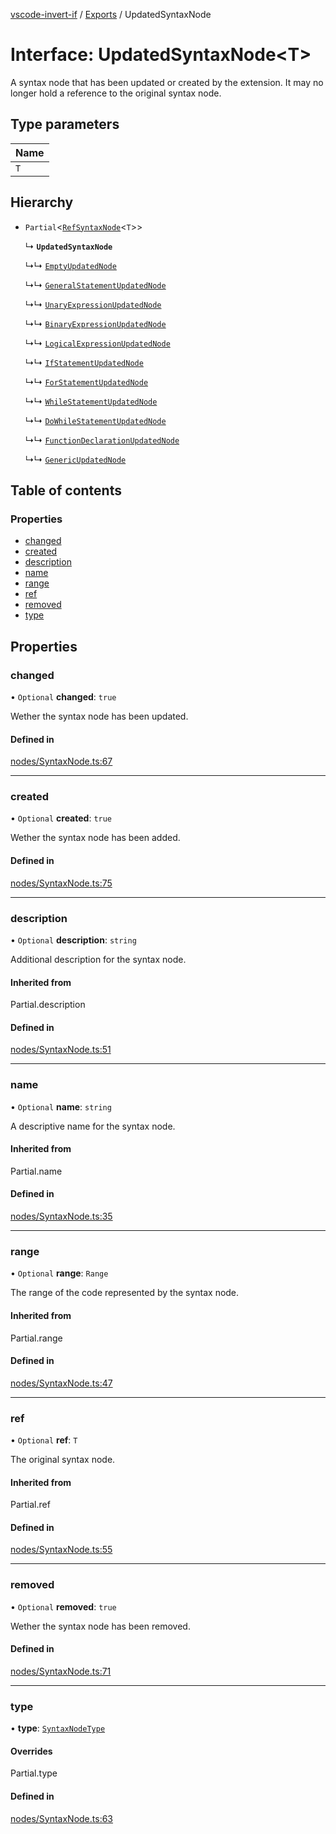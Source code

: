 [vscode-invert-if](../README.md) / [Exports](../modules.md) / UpdatedSyntaxNode

# Interface: UpdatedSyntaxNode<T\>

A syntax node that has been updated or created by the extension.
It may no longer hold a reference to the original syntax node.

## Type parameters

| Name |
| :------ |
| `T` |

## Hierarchy

- `Partial`<[`RefSyntaxNode`](RefSyntaxNode.md)<`T`\>\>

  ↳ **`UpdatedSyntaxNode`**

  ↳↳ [`EmptyUpdatedNode`](EmptyUpdatedNode.md)

  ↳↳ [`GeneralStatementUpdatedNode`](GeneralStatementUpdatedNode.md)

  ↳↳ [`UnaryExpressionUpdatedNode`](UnaryExpressionUpdatedNode.md)

  ↳↳ [`BinaryExpressionUpdatedNode`](BinaryExpressionUpdatedNode.md)

  ↳↳ [`LogicalExpressionUpdatedNode`](LogicalExpressionUpdatedNode.md)

  ↳↳ [`IfStatementUpdatedNode`](IfStatementUpdatedNode.md)

  ↳↳ [`ForStatementUpdatedNode`](ForStatementUpdatedNode.md)

  ↳↳ [`WhileStatementUpdatedNode`](WhileStatementUpdatedNode.md)

  ↳↳ [`DoWhileStatementUpdatedNode`](DoWhileStatementUpdatedNode.md)

  ↳↳ [`FunctionDeclarationUpdatedNode`](FunctionDeclarationUpdatedNode.md)

  ↳↳ [`GenericUpdatedNode`](GenericUpdatedNode.md)

## Table of contents

### Properties

- [changed](UpdatedSyntaxNode.md#changed)
- [created](UpdatedSyntaxNode.md#created)
- [description](UpdatedSyntaxNode.md#description)
- [name](UpdatedSyntaxNode.md#name)
- [range](UpdatedSyntaxNode.md#range)
- [ref](UpdatedSyntaxNode.md#ref)
- [removed](UpdatedSyntaxNode.md#removed)
- [type](UpdatedSyntaxNode.md#type)

## Properties

### changed

• `Optional` **changed**: ``true``

Wether the syntax node has been updated.

#### Defined in

[nodes/SyntaxNode.ts:67](https://github.com/1nVitr0/plugin-vscode-invert-if/blob/d1df971/packages/api/src/nodes/SyntaxNode.ts#L67)

___

### created

• `Optional` **created**: ``true``

Wether the syntax node has been added.

#### Defined in

[nodes/SyntaxNode.ts:75](https://github.com/1nVitr0/plugin-vscode-invert-if/blob/d1df971/packages/api/src/nodes/SyntaxNode.ts#L75)

___

### description

• `Optional` **description**: `string`

Additional description for the syntax node.

#### Inherited from

Partial.description

#### Defined in

[nodes/SyntaxNode.ts:51](https://github.com/1nVitr0/plugin-vscode-invert-if/blob/d1df971/packages/api/src/nodes/SyntaxNode.ts#L51)

___

### name

• `Optional` **name**: `string`

A descriptive name for the syntax node.

#### Inherited from

Partial.name

#### Defined in

[nodes/SyntaxNode.ts:35](https://github.com/1nVitr0/plugin-vscode-invert-if/blob/d1df971/packages/api/src/nodes/SyntaxNode.ts#L35)

___

### range

• `Optional` **range**: `Range`

The range of the code represented by the syntax node.

#### Inherited from

Partial.range

#### Defined in

[nodes/SyntaxNode.ts:47](https://github.com/1nVitr0/plugin-vscode-invert-if/blob/d1df971/packages/api/src/nodes/SyntaxNode.ts#L47)

___

### ref

• `Optional` **ref**: `T`

The original syntax node.

#### Inherited from

Partial.ref

#### Defined in

[nodes/SyntaxNode.ts:55](https://github.com/1nVitr0/plugin-vscode-invert-if/blob/d1df971/packages/api/src/nodes/SyntaxNode.ts#L55)

___

### removed

• `Optional` **removed**: ``true``

Wether the syntax node has been removed.

#### Defined in

[nodes/SyntaxNode.ts:71](https://github.com/1nVitr0/plugin-vscode-invert-if/blob/d1df971/packages/api/src/nodes/SyntaxNode.ts#L71)

___

### type

• **type**: [`SyntaxNodeType`](../enums/SyntaxNodeType.md)

#### Overrides

Partial.type

#### Defined in

[nodes/SyntaxNode.ts:63](https://github.com/1nVitr0/plugin-vscode-invert-if/blob/d1df971/packages/api/src/nodes/SyntaxNode.ts#L63)
